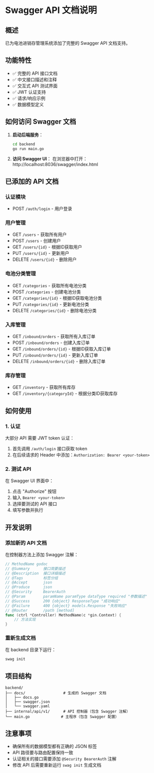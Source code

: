 # Swagger API 文档说明

## 概述

已为电池进销存管理系统添加了完整的 Swagger API 文档支持。

## 功能特性

- ✅ 完整的 API 接口文档
- ✅ 中文接口描述和注释
- ✅ 交互式 API 测试界面
- ✅ JWT 认证支持
- ✅ 请求/响应示例
- ✅ 数据模型定义

## 如何访问 Swagger 文档

1. **启动后端服务**：
   ```bash
   cd backend
   go run main.go
   ```

2. **访问 Swagger UI**：
   在浏览器中打开：http://localhost:8036/swagger/index.html

## 已添加的 API 文档

### 认证模块
- POST `/auth/login` - 用户登录

### 用户管理
- GET `/users` - 获取所有用户
- POST `/users` - 创建用户
- GET `/users/{id}` - 根据ID获取用户
- PUT `/users/{id}` - 更新用户
- DELETE `/users/{id}` - 删除用户

### 电池分类管理
- GET `/categories` - 获取所有电池分类
- POST `/categories` - 创建电池分类
- GET `/categories/{id}` - 根据ID获取电池分类
- PUT `/categories/{id}` - 更新电池分类
- DELETE `/categories/{id}` - 删除电池分类

### 入库管理
- GET `/inbound/orders` - 获取所有入库订单
- POST `/inbound/orders` - 创建入库订单
- GET `/inbound/orders/{id}` - 根据ID获取入库订单
- PUT `/inbound/orders/{id}` - 更新入库订单
- DELETE `/inbound/orders/{id}` - 删除入库订单

### 库存管理
- GET `/inventory` - 获取所有库存
- GET `/inventory/{categoryId}` - 根据分类ID获取库存

## 如何使用

### 1. 认证
大部分 API 需要 JWT token 认证：
1. 首先调用 `/auth/login` 接口获取 token
2. 在后续请求的 Header 中添加：`Authorization: Bearer <your-token>`

### 2. 测试 API
在 Swagger UI 界面中：
1. 点击 "Authorize" 按钮
2. 输入 `Bearer <your-token>`
3. 选择要测试的 API 接口
4. 填写参数并执行

## 开发说明

### 添加新的 API 文档

在控制器方法上添加 Swagger 注解：

```go
// MethodName godoc
// @Summary      接口简要描述
// @Description  接口详细描述
// @Tags         标签分组
// @Accept       json
// @Produce      json
// @Security     BearerAuth
// @Param        paramName paramType dataType required "参数描述"
// @Success      200 {object} ResponseType "成功响应"
// @Failure      400 {object} models.Response "失败响应"
// @Router       /path [method]
func (ctrl *Controller) MethodName(c *gin.Context) {
    // 方法实现
}
```

### 重新生成文档

在 backend 目录下运行：
```bash
swag init
```

## 项目结构

```
backend/
├── docs/                 # 生成的 Swagger 文档
│   ├── docs.go
│   ├── swagger.json
│   └── swagger.yaml
├── internal/api/v1/      # API 控制器（包含 Swagger 注解）
└── main.go              # 主程序（包含 Swagger 配置）
```

## 注意事项

- 确保所有的数据模型都有正确的 JSON 标签
- API 路径要与路由配置保持一致
- 认证相关的接口需要添加 `@Security BearerAuth` 注解
- 修改 API 后需要重新运行 `swag init` 生成文档 